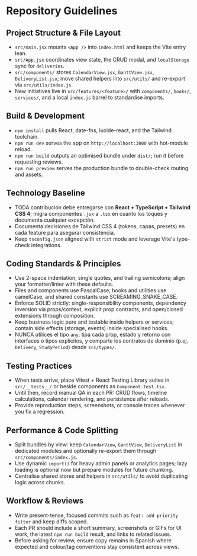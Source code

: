 ﻿# Repository Guidelines

## Project Structure & File Layout
- `src/main.jsx` mounts `<App />` into `index.html` and keeps the Vite entry lean.
- `src/App.jsx` coordinates view state, the CRUD modal, and `localStorage` sync for `deliveries`.
- `src/components/` stores `CalendarView.jsx`, `GanttView.jsx`, `DeliveryList.jsx`; move shared helpers into `src/utils/` and re-export via `src/utils/index.js`.
- New initiatives live in `src/features/<feature>/` with `components/`, `hooks/`, `services/`, and a local `index.js` barrel to standardise imports.

## Build & Development
- `npm install` pulls React, date-fns, lucide-react, and the Tailwind toolchain.
- `npm run dev` serves the app on `http://localhost:3000` with hot-module reload.
- `npm run build` outputs an optimised bundle under `dist/`; run it before requesting reviews.
- `npm run preview` serves the production bundle to double-check routing and assets.

## Technology Baseline
- TODA contribución debe entregarse con **React + TypeScript + Tailwind CSS 4**; migra componentes `.jsx` a `.tsx` en cuanto los toques y documenta cualquier excepción.
- Documenta decisiones de Tailwind CSS 4 (tokens, capas, presets) en cada feature para asegurar consistencia.
- Keep `tsconfig.json` aligned with `strict` mode and leverage Vite's type-check integrations.

## Coding Standards & Principles
- Use 2-space indentation, single quotes, and trailing semicolons; align your formatter/linter with these defaults.
- Files and components use PascalCase, hooks and utilities use camelCase, and shared constants use SCREAMING_SNAKE_CASE.
- Enforce SOLID strictly: single-responsibility components, dependency inversion via props/context, explicit prop contracts, and open/closed extensions through composition.
- Keep business logic pure and testable inside helpers or services; contain side effects (storage, events) inside specialised hooks.
- NUNCA utilices el tipo `any`; tipa cada prop, estado y retorno con interfaces o tipos explícitos, y comparte los contratos de dominio (p.ej. `Delivery`, `StudyPeriod`) desde `src/types/`.

## Testing Practices
- When tests arrive, place Vitest + React Testing Library suites in `src/__tests__/` or beside components as `Component.test.tsx`.
- Until then, record manual QA in each PR: CRUD flows, timeline calculations, calendar rendering, and persistence after reloads.
- Provide reproduction steps, screenshots, or console traces whenever you fix a regression.

## Performance & Code Splitting
- Split bundles by view: keep `CalendarView`, `GanttView`, `DeliveryList` in dedicated modules and optionally re-export them through `src/components/index.js`.
- Use dynamic `import()` for heavy admin panels or analytics pages; lazy loading is optional now but prepare modules for future chunking.
- Centralise shared stores and helpers in `src/utils/` to avoid duplicating logic across chunks.

## Workflow & Reviews
- Write present-tense, focused commits such as `feat: add priority filter` and keep diffs scoped.
- Each PR should include a short summary, screenshots or GIFs for UI work, the latest `npm run build` result, and links to related issues.
- Before asking for review, ensure copy remains in Spanish where expected and colour/tag conventions stay consistent across views.
